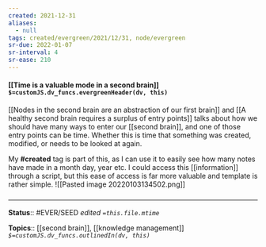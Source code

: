 ```yaml
---
created: 2021-12-31 
aliases:
  - null
tags: created/evergreen/2021/12/31, node/evergreen
sr-due: 2022-01-07
sr-interval: 4
sr-ease: 210
---
```


#### [[Time is a valuable mode in a second brain]] `$=customJS.dv_funcs.evergreenHeader(dv, this)`

[[Nodes in the second brain are an abstraction of our first brain]] and 
[[A healthy second brain requires a surplus of entry points]] talks about how we should have many ways to enter our [[second brain]], and one of those entry points can be time. Whether this is time that something was created, modified, or needs to be looked at again. 

My **#created** tag is part of this, as I can use it to easily see how many notes have made in a month day, year etc. I could access this [[information]] through a script, but this ease of access is far more valuable and template is rather simple.
![[Pasted image 20220103134502.png]]


### <hr class="footnote"/>

**Status**:: #EVER/SEED
*edited `=this.file.mtime`*

**Topics**:: [[second brain]], [[knowledge management]]
*`$=customJS.dv_funcs.outlinedIn(dv, this)`*


